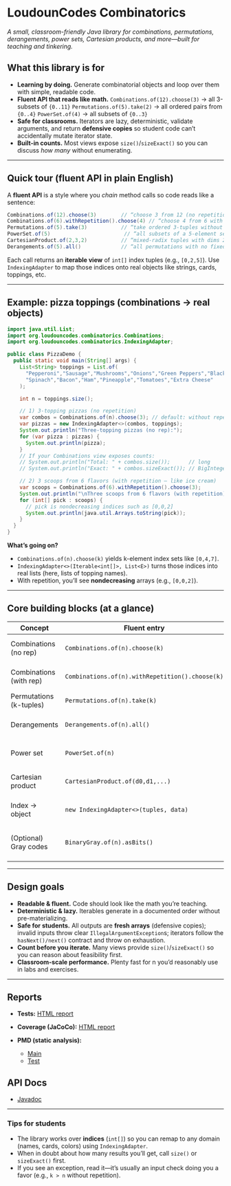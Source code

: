 # LoudounCodes Combinatorics

*A small, classroom-friendly Java library for combinations, permutations, derangements, power sets, Cartesian products, and more—built for teaching and tinkering.*

## What this library is for

* **Learning by doing.** Generate combinatorial objects and loop over them with simple, readable code.
* **Fluent API that reads like math.**
  `Combinations.of(12).choose(3)` → all 3-subsets of `{0..11}`
  `Permutations.of(5).take(2)` → all ordered pairs from `{0..4}`
  `PowerSet.of(4)` → all subsets of `{0..3}`
* **Safe for classrooms.** Iterators are lazy, deterministic, validate arguments, and return **defensive copies** so student code can’t accidentally mutate iterator state.
* **Built-in counts.** Most views expose `size()`/`sizeExact()` so you can discuss *how many* without enumerating.

---

## Quick tour (fluent API in plain English)

A **fluent API** is a style where you *chain* method calls so code reads like a sentence:

```java
Combinations.of(12).choose(3)        // “choose 3 from 12 (no repetition)”
Combinations.of(6).withRepetition().choose(4) // “choose 4 from 6 with repetition”
Permutations.of(5).take(3)           // “take ordered 3-tuples without repetition”
PowerSet.of(5)                        // “all subsets of a 5-element set”
CartesianProduct.of(2,3,2)           // “mixed-radix tuples with dims 2×3×2”
Derangements.of(5).all()             // “all permutations with no fixed points”
```

Each call returns an **iterable view** of `int[]` index tuples (e.g., `[0,2,5]`). Use `IndexingAdapter` to map those indices onto real objects like strings, cards, toppings, etc.

---

## Example: pizza toppings (combinations → real objects)

```java
import java.util.List;
import org.loudouncodes.combinatorics.Combinations;
import org.loudouncodes.combinatorics.IndexingAdapter;

public class PizzaDemo {
  public static void main(String[] args) {
    List<String> toppings = List.of(
      "Pepperoni","Sausage","Mushrooms","Onions","Green Peppers","Black Olives",
      "Spinach","Bacon","Ham","Pineapple","Tomatoes","Extra Cheese"
    );

    int n = toppings.size();

    // 1) 3-topping pizzas (no repetition)
    var combos = Combinations.of(n).choose(3); // default: without repetition
    var pizzas = new IndexingAdapter<>(combos, toppings);
    System.out.println("Three-topping pizzas (no rep):");
    for (var pizza : pizzas) {
      System.out.println(pizza);
    }
    // If your Combinations view exposes counts:
    // System.out.println("Total: " + combos.size());      // long
    // System.out.println("Exact: " + combos.sizeExact()); // BigInteger

    // 2) 3 scoops from 6 flavors (with repetition — like ice cream)
    var scoops = Combinations.of(6).withRepetition().choose(3);
    System.out.println("\nThree scoops from 6 flavors (with repetition):");
    for (int[] pick : scoops) {
      // pick is nondecreasing indices such as [0,0,2]
      System.out.println(java.util.Arrays.toString(pick));
    }
  }
}
```

**What’s going on?**

* `Combinations.of(n).choose(k)` yields k-element index sets like `[0,4,7]`.
* `IndexingAdapter<>(Iterable<int[]>, List<E>)` turns those indices into real lists (here, lists of topping names).
* With repetition, you’ll see **nondecreasing** arrays (e.g., `[0,0,2]`).

---

## Core building blocks (at a glance)

| Concept                 | Fluent entry                                    | Returns             | Notes                                       |
| ----------------------- | ----------------------------------------------- | ------------------- | ------------------------------------------- |
| Combinations (no rep)   | `Combinations.of(n).choose(k)`                  | `Iterable<int[]>`   | Lexicographic order; `size()` = C(n,k)      |
| Combinations (with rep) | `Combinations.of(n).withRepetition().choose(k)` | `Iterable<int[]>`   | Nondecreasing arrays; `size()` = C(n+k−1,k) |
| Permutations (k-tuples) | `Permutations.of(n).take(k)`                    | `Iterable<int[]>`   | Lexicographic; `size()` = P(n,k)            |
| Derangements            | `Derangements.of(n).all()`                      | `Iterable<int[]>`   | No fixed points; `size()` = subfactorial    |
| Power set               | `PowerSet.of(n)`                                | `Iterable<int[]>`   | Size-then-lex order; `count()` = 2^n        |
| Cartesian product       | `CartesianProduct.of(d0,d1,...)`                | `Iterable<int[]>`   | Rightmost coordinate varies fastest         |
| Index → object          | `new IndexingAdapter<>(tuples, data)`           | `Iterable<List<E>>` | Defensive copies each step                  |
| (Optional) Gray codes   | `BinaryGray.of(n).asBits()`                     | `Iterable<int[]>`   | Minimal-change sequences for demos          |

---

## Design goals

* **Readable & fluent.** Code should look like the math you’re teaching.
* **Deterministic & lazy.** Iterables generate in a documented order without pre-materializing.
* **Safe for students.** All outputs are **fresh arrays** (defensive copies); invalid inputs throw clear `IllegalArgumentException`s; iterators follow the `hasNext()/next()` contract and throw on exhaustion.
* **Count before you iterate.** Many views provide `size()`/`sizeExact()` so you can reason about feasibility first.
* **Classroom-scale performance.** Plenty fast for n you’d reasonably use in labs and exercises.

---

## Reports

* **Tests:** [HTML report](./reports/tests/index.html)
* **Coverage (JaCoCo):** [HTML report](./reports/coverage/index.html)
* **PMD (static analysis):**

  * [Main](./reports/pmd/main.html)
  * [Test](./reports/pmd/test.html)

## API Docs

* [Javadoc](./api/)

---

### Tips for students

* The library works over **indices** (`int[]`) so you can remap to any domain (names, cards, colors) using `IndexingAdapter`.
* When in doubt about how many results you’ll get, call `size()` or `sizeExact()` first.
* If you see an exception, read it—it’s usually an input check doing you a favor (e.g., `k > n` without repetition).
